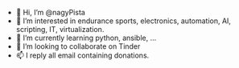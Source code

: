 - 👋 Hi, I’m @nagyPista
- 👀 I’m interested in endurance sports, electronics, automation, AI, scripting, IT,  virtualization.
- 🌱 I’m currently learning python, ansible, ...
- 💞️ I’m looking to collaborate on Tinder
- 📫 I reply all email containing donations.

<!---
nagyPista/nagyPista is a ✨ special ✨ repository because its `README.md` (this file) appears on your GitHub profile.
You can click the Preview link to take a look at your changes.
--->
